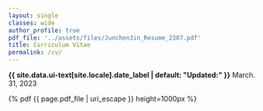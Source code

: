 ```yaml
---
layout: single
classes: wide
author_profile: true
pdf_file: '../assets/files/JunchenJin_Resume_2307.pdf'
title: Curriculum Vitae
permalink: /cv/
---
```

<p class="page__date"><strong><i class="fas fa-fw fa-calendar-alt" aria-hidden="true"></i> {{ site.data.ui-text[site.locale].date_label | default: "Updated:" }}</strong> 
March. 31, 2023
</p>

{% pdf {{ page.pdf_file | uri_escape }} height=1000px %}